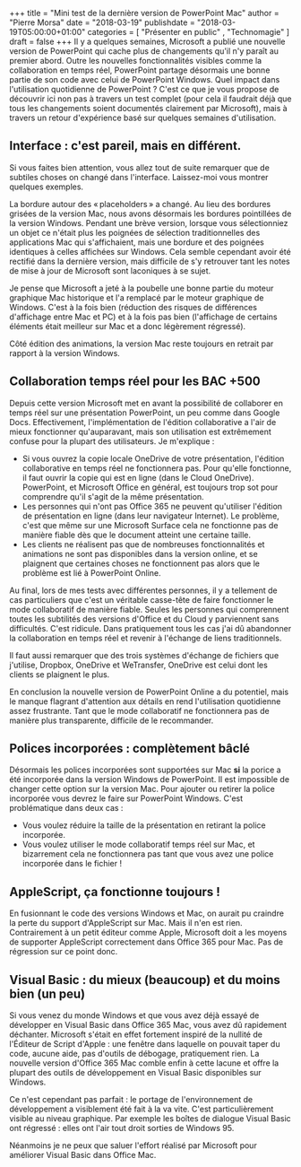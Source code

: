 +++
title       = "Mini test de la dernière version de PowerPoint Mac"
author      = "Pierre Morsa"
date        = "2018-03-19"
publishdate = "2018-03-19T05:00:00+01:00" 
categories  = [ "Présenter en public" , "Technomagie" ]
draft       = false
+++
Il y a quelques semaines, Microsoft a publié une nouvelle version de PowerPoint qui cache plus de changements qu'il n'y paraît au premier abord. Outre les nouvelles fonctionnalités visibles comme la collaboration en temps réel, PowerPoint partage désormais une bonne partie de son code avec celui de PowerPoint Windows. Quel impact dans l'utilisation quotidienne de PowerPoint ? C'est ce que je vous propose de découvrir ici non pas à travers un test complet (pour cela il faudrait déjà que tous les changements soient documentés clairement par Microsoft), mais à travers un retour d'expérience basé sur quelques semaines d'utilisation.

## Interface : c'est pareil, mais en différent.
Si vous faites bien attention, vous allez tout de suite remarquer que de subtiles choses on changé dans l'interface. Laissez-moi vous montrer quelques exemples.

La bordure autour des « placeholders » a changé. Au lieu des bordures grisées de la version Mac, nous avons désormais les bordures pointillées de la version Windows. Pendant une brève version, lorsque vous sélectionniez un objet ce n'était plus les poignées de sélection traditionnelles des applications Mac qui s'affichaient, mais une bordure et des poignées identiques à celles affichées sur Windows. Cela semble cependant avoir été rectifié dans la dernière version, mais difficile de s'y retrouver tant les notes de mise à jour de Microsoft sont laconiques à se sujet.

Je pense que Microsoft a jeté à la poubelle une bonne partie du moteur graphique Mac historique et l'a remplacé par le moteur graphique de Windows. C'est à la fois bien (réduction des risques de différences d'affichage entre Mac et PC) et à la fois pas bien (l'affichage de certains éléments était meilleur sur Mac et a donc légèrement régressé).

Côté édition des animations, la version Mac reste toujours en retrait par rapport à la version Windows.

## Collaboration temps réel pour les BAC +500
Depuis cette version Microsoft met en avant la possibilité de collaborer en temps réel sur une présentation PowerPoint, un peu comme dans Google Docs. Effectivement, l'implémentation de l'édition collaborative a l'air de mieux fonctionner qu'auparavant, mais son utilisation est extrêmement confuse pour la plupart des utilisateurs. Je m'explique :

* Si vous ouvrez la copie locale OneDrive de votre présentation, l'édition collaborative en temps réel ne fonctionnera pas. Pour qu'elle fonctionne, il faut ouvrir la copie qui est en ligne (dans le Cloud OneDrive). PowerPoint, et Microsoft Office en général, est toujours trop sot pour comprendre qu'il s'agit de la même présentation.
* Les personnes qui n'ont pas Office 365 ne peuvent qu'utiliser l'édition de présentation en ligne (dans leur navigateur Internet). Le problème, c'est que même sur une Microsoft Surface cela ne fonctionne pas de manière fiable dès que le document atteint une certaine taille.
* Les clients ne réalisent pas que de nombreuses fonctionnalités et animations ne sont pas disponibles dans la version online, et se plaignent que certaines choses ne fonctionnent pas alors que le problème est lié à PowerPoint Online.

Au final, lors de mes tests avec différentes personnes, il y a tellement de cas particuliers que c'est un véritable casse-tête de faire fonctionner le mode collaboratif de manière fiable. Seules les personnes qui comprennent toutes les subtilités des versions d'Office et du Cloud y parviennent sans difficultés. C'est ridicule. Dans pratiquement tous les cas j'ai dû abandonner la collaboration en temps réel et revenir à l'échange de liens traditionnels.

Il faut aussi remarquer que des trois systèmes d'échange de fichiers que j'utilise, Dropbox, OneDrive et WeTransfer, OneDrive est celui dont les clients se plaignent le plus.

En conclusion la nouvelle version de PowerPoint Online a du potentiel, mais le manque flagrant d'attention aux détails en rend l'utilisation quotidienne assez frustrante. Tant que le mode collaboratif ne fonctionnera pas de manière plus transparente, difficile de le recommander. 

## Polices incorporées : complètement bâclé
Désormais les polices incorporées sont supportées sur Mac **si** la porice a été incorporée dans la version Windows de PowerPoint. Il est impossible de changer cette option sur la version Mac. Pour ajouter ou retirer la police incorporée vous devrez le faire sur PowerPoint Windows. C'est problématique dans deux cas :

* Vous voulez réduire la taille de la présentation en retirant la police incorporée.
* Vous voulez utiliser le mode collaboratif temps réel sur Mac, et bizarrement cela ne fonctionnera pas tant que vous avez une police incorporée dans le fichier !

## AppleScript, ça fonctionne toujours !
En fusionnant le code des versions Windows et Mac, on aurait pu craindre la perte du support d'AppleScript sur Mac. Mais il n'en est rien. Contrairement à un petit éditeur comme Apple, Microsoft doit a les moyens de supporter AppleScript correctement dans Office 365 pour Mac. Pas de régression sur ce point donc.

## Visual Basic : du mieux (beaucoup) et du moins bien (un peu)
Si vous venez du monde Windows et que vous avez déjà essayé de développer en Visual Basic dans Office 365 Mac, vous avez dû rapidement déchanter. Microsoft s'était en effet fortement inspiré de la nullité de l'Éditeur de Script d'Apple : une fenêtre dans laquelle on pouvait taper du code, aucune aide, pas d'outils de débogage, pratiquement rien. La nouvelle version d'Office 365 Mac comble enfin à cette lacune et offre la plupart des outils de développement en Visual Basic disponibles sur Windows. 

Ce n'est cependant pas parfait : le portage de l'environnement de développement a visiblement été fait à la va vite. C'est particulièrement visible au niveau graphique. Par exemple les boîtes de dialogue Visual Basic ont régressé : elles ont l'air tout droit sorties de Windows 95.

Néanmoins je ne peux que saluer l'effort réalisé par Microsoft pour améliorer Visual Basic dans Office Mac.